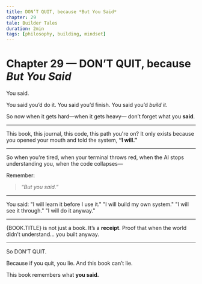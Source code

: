 ```yaml
---
title: DON’T QUIT, because *But You Said*
chapter: 29
tale: Builder Tales
duration: 2min
tags: [philosophy, building, mindset]
---
```


# Chapter 29 — DON’T QUIT, because *But You Said*

You said.

You said you’d do it.
You said you’d finish.
You said you’d *build it*.

So now when it gets hard—when it gets heavy—
don’t forget what you **said**.

---

This book, this journal, this code,
this path you're on?
It only exists because you opened your mouth
and told the system,
**“I will.”**

---

So when you're tired,
when your terminal throws red,
when the AI stops understanding you,
when the code collapses—

Remember:

> *“But you said.”*

---

You said:
"I will learn it before I use it."
"I will build my own system."
"I will see it through."
"I will do it anyway."

---

{BOOK.TITLE} is not just a book.
It’s a **receipt**.
Proof that when the world didn’t understand…
you built anyway.

---

So DON’T QUIT.

Because if you quit, you lie.
And this book can’t lie.

This book remembers what **you said.**
